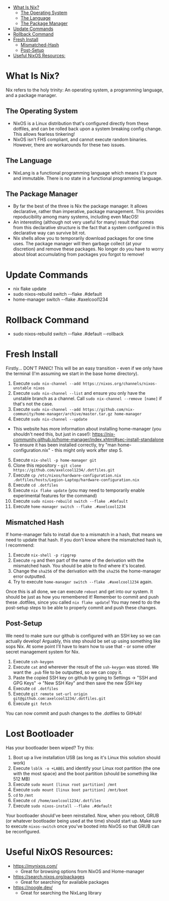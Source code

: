 <!--toc:start-->
- [What Is Nix?](#what-is-nix)
  - [The Operating System](#the-operating-system)
  - [The Language](#the-language)
  - [The Package Manager](#the-package-manager)
- [Update Commands](#update-commands)
- [Rollback Command](#rollback-command)
- [Fresh Install](#fresh-install)
  - [Mismatched-Hash](#Mismatched-Hash)
  - [Post-Setup](#Post-Setup)
- [Useful NixOS Resources:](#useful-nixos-resources)
<!--toc:end-->

# What Is Nix?
Nix refers to the holy trinity: An operating system, a programming language, and a package manager.

## The Operating System
- NixOS is a Linux distribution that's configured directly from these dotfiles, and can be rolled back upon a system breaking config change. This allows fearless tinkering!
- NixOS isn't FHS compliant, and cannot execute random binaries. However, there are workarounds for these two issues.
## The Language
- NixLang is a functional programming language which means it's pure and immutable. There is no state in a functional programming language.

## The Package Manager
- By far the best of the three is Nix the package manager. It allows declarative, rather than imperative, package management. This provides repoducibility among many systems, including even MacOS!
- An interesting (although not very useful for many) result that comes from this declarative structure is the fact that a system configured in this declarative way can survive bit rot. 
- Nix shells allow you to temporarily download packages for one time uses. The package manager will then garbage collect (at your discretion) and remove these packages. No longer do you have to worry about bloat accumulating from packages you forgot to remove!

# Update Commands
- nix flake update
- sudo nixos-rebuild switch --flake .#default
- home-manager switch --flake .#axelcool1234

# Rollback Command
- sudo nixos-rebuild switch --flake .#default --rollback

# Fresh Install
Firstly... DON'T PANIC! This will be an easy transition - even if we only have the terminal (I'm assuming we start in the base home directory).
1. Execute `sudo nix-channel --add https://nixos.org/channels/nixos-unstable nixos`
2. Execute `sudo nix-channel --list` and ensure you only have the unstable branch as a channel. Call `sudo nix-channel --remove [name]` if that's not the case.
3. Execute `sudo nix-channel --add https://github.com/nix-community/home-manager/archive/master.tar.gz home-manager`
4. Execute `sudo nix-channel --update`
- This website has more information about installing home-manager (you shouldn't need this, but just in case!): 
  https://nix-community.github.io/home-manager/index.xhtml#sec-install-standalone
- To ensure it has been installed correctly, try "man home-configuration.nix" - this might only work after step 5.
5. Execute `nix-shell -p home-manager git`
6. Clone this repository - `git clone https://github.com/axelcool1234/.dotfiles.git`
7. Execute `cp /etc/nixos/hardware-configuration.nix .dotfiles/hosts/Legion-Laptop/hardware-configuration.nix`
7. Execute `cd .dotfiles`
8. Execute `nix flake update` (you may need to temporarily enable experimental features for the command)
9. Execute `sudo nixos-rebuild switch --flake .#default`
10. Execute `home-manager switch --flake .#axelcool1234`

## Mismatched Hash
If home-manager fails to install due to a mismatch in a hash, that means we need to update that hash. If you don't know where the mismatched hash is, I recommend:
1. Execute `nix-shell -p ripgrep`
2. Execute `rg` and then part of the name of the derivation with the mismatched hash. You should be able to find where it's located. 
3. Change the `sha256` of the derivation with the `sha256` the home-manager error outputted.
4. Try to execute `home-manager switch --flake .#axelcool1234` again.

Once this is all done, we can execute `reboot` and get into our system. It should be just as how you remembered it! Remember to commit and push these .dotfiles,
since you called `nix flake update`! You may need to do the post-setup steps to be able to properly commit and push these changes.

## Post-Setup
We need to make sure our github is configured with an SSH key so we can actually develop! Arguably, this step should be set up using something like sops Nix. At some point
I'll have to learn how to use that - or some other secret management system for Nix.
1. Execute `ssh-keygen`
2. Execute `cat` and wherever the result of the `ssh-keygen` was stored. We want the `.pub` file to be outputted, so we can copy it.
3. Paste the copied SSH key on github by going to Settings -> "SSH and GPG Keys" -> "New SSH Key" and then save the new SSH key
4. Execute `cd .dotfiles`
5. Execute `git remote set-url origin git@github.com:axelcool1234/.dotfiles.git`
6. Execute `git fetch`

You can now commit and push changes to the .dotfiles to GitHub!

# Lost Bootloader
Has your bootloader been wiped? Try this:
1. Boot up a live installation USB (as long as it's Linux this solution should work)
2. Execute `lsblk -o +LABEL` and identify your Linux root partition (the one with the most space) and the boot partition (should be something like 512 MB)
2. Execute `sudo mount [linux root partition] /mnt` 
3. Execute `sudo mount [linux boot partition] /mnt/boot`
4. `cd` to `/mnt`
5. Execute `cd /home/axelcool1234/.dotfiles`
6. Execute `sudo nixos-install --flake .#default`

Your bootloader should've been reinstalled. Now, when you reboot, GRUB (or whatever bootloader being used at the time) should start up.
Make sure to execute `nixos-switch` once you've booted into NixOS so that GRUB can be reconfigured.

# Useful NixOS Resources:
- https://mynixos.com/
  - Great for browsing options from NixOS and Home-manager
- https://search.nixos.org/packages
  - Great for searching for available packages
- https://noogle.dev/
  - Great for searching the NixLang library
